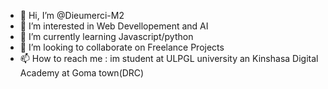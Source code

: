- 👋 Hi, I’m @Dieumerci-M2
- 👀 I’m interested in Web Devellopement and AI
- 🌱 I’m currently learning Javascript/python
- 💞️ I’m looking to collaborate on Freelance Projects
- 📫 How to reach me : im student at ULPGL university an Kinshasa Digital Academy at Goma town(DRC)

<!---
Dieumerci-M2/Dieumerci-M2 is a ✨ special ✨ repository because its `README.md` (this file) appears on your GitHub profile.
You can click the Preview link to take a look at your changes.
--->
